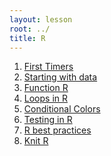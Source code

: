 ```yaml
---
layout: lesson
root: ../
title: R
---
```

<div class="toc" markdown="1">

1. [First Timers](00-first-timers.html)
2. [Starting with data](01-starting-with-data.html)
3. [Function R](02-func-R.html)
4. [Loops in R](03-loops-R.html)
5. [Conditional Colors](04-cond-colors-R.html)
6. [Testing in R](05-testing-R.html)
7. [R best practices](06-best_practices-R.html)
8. [Knit R](07-knitr-R.html)

</div>
